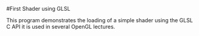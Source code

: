 #First Shader using GLSL

This program demonstrates the loading of a simple shader using the GLSL C API it is used in several OpenGL lectures.	